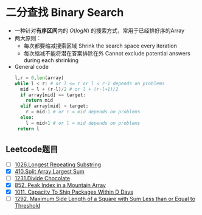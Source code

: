 # 二分查找 Binary Search
- 一种针对**有序区间**内的 $O(logN)$ 的搜索方式，常用于已经排好序的Array
- 两大原则：
  - 每次都要缩减搜索区域 Shrink the search space every iteration
  - 每次缩减不能将潜在答案排除在外 Cannot exclude potential answers during each shrinking
- General code
  ```python
  l,r = 0,len(array)
  while l < r: # or l <= r or l < r-1 depends on problems
    mid = l + (r-l)/2 # or l + (r-l+1)/2
    if array[mid] == target:
      return mid
    elif array[mid] > target:
      r = mid-1 # or r = mid depends on problems
    else:
      l = mid+1 # or l = mid depends on problems
   return l
  ```
## Leetcode题目
- [ ] [1026.Longest Repeating Substring](https://leetcode.cn/problems/longest-repeating-substring/)
- [x] [410.Split Array Largest Sum](https://leetcode.cn/problems/split-array-largest-sum/)
- [ ] [1231.Divide Chocolate](https://leetcode.cn/problems/divide-chocolate/)
- [x] [852. Peak Index in a Mountain Array](https://leetcode.cn/problems/peak-index-in-a-mountain-array/)
- [x] [1011. Capacity To Ship Packages Within D Days](https://leetcode.cn/problems/capacity-to-ship-packages-within-d-days/)
- [ ] [1292. Maximum Side Length of a Square with Sum Less than or Equal to Threshold](https://leetcode.cn/problems/maximum-side-length-of-a-square-with-sum-less-than-or-equal-to-threshold/)

